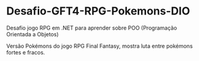 # Desafio-GFT4-RPG-Pokemons-DIO
Desafio jogo RPG em .NET para aprender sobre POO (Programação Orientada a Objetos)

Versão Pokémons do jogo RPG Final Fantasy, mostra luta entre pokémons fortes e fracos.
